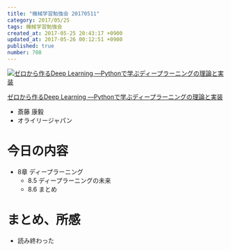 ```yaml
---
title: "機械学習勉強会 20170511"
category: 2017/05/25
tags: 機械学習勉強会
created_at: 2017-05-25 20:43:17 +0900
updated_at: 2017-05-26 00:12:51 +0900
published: true
number: 708
---
```


<div class="asin">
<div class="asin-image"><a href="https://www.amazon.co.jp/exec/obidos/ASIN/4873117585/nownabe0c-22/" rel="nofollow noopener" target="_blank"><img src="http://images-jp.amazon.com/images/P/4873117585.09._SL160_.jpg" alt="ゼロから作るDeep Learning ―Pythonで学ぶディープラーニングの理論と実装" title="ゼロから作るDeep Learning ―Pythonで学ぶディープラーニングの理論と実装"></a></div>
<div class="asin-detail">
<p><a href="https://www.amazon.co.jp/exec/obidos/ASIN/4873117585/nownabe0c-22/" rel="nofollow noopener" target="_blank">ゼロから作るDeep Learning ―Pythonで学ぶディープラーニングの理論と実装</a></p>
<ul>
<li>斎藤 康毅</li>
<li>オライリージャパン</li>
</ul>
</div>

<p></p>
</div>

# 今日の内容
* 8章 ディープラーニング
    * 8.5 ディープラーニングの未来
    * 8.6 まとめ



# まとめ、所感
* 読み終わった
